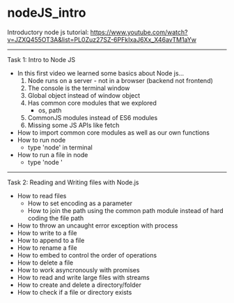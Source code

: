 # nodeJS_intro
Introductory node js tutorial: https://www.youtube.com/watch?v=JZXQ455OT3A&list=PL0Zuz27SZ-6PFkIxaJ6Xx_X46avTM1aYw

__________________________________________________________________________________________________________________________________________
Task 1: Intro to Node JS
- In this first video we learned some basics about Node js...
    1) Node runs on a server - not in a browser (backend not frontend)
    2) The console is the terminal window
    3) Global object instead of window object
    4) Has common core modules that we explored
        - os, path
    5) CommonJS modules instead of ES6 modules
    6) Missing some JS APIs like fetch
- How to import common core modules as well as our own functions
- How to run node
    - type 'node' in terminal
- How to run a file in node
    - type 'node <filename>'

__________________________________________________________________________________________________________________________________________
Task 2: Reading and Writing files with Node.js
- How to read files
    - How to set encoding as a parameter
    - How to join the path using the common path module instead of hard coding the file path
- How to throw an uncaught error exception with process
- How to write to a file
- How to append to a file
- How to rename a file
- How to embed to control the order of operations
- How to delete a file
- How to work asyncronously with promises
- How to read and write large files with streams
- How to create and delete a directory/folder
- How to check if a file or directory exists
